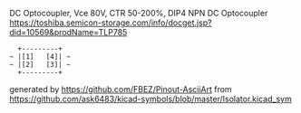 DC Optocoupler, Vce 80V, CTR 50-200%, DIP4
NPN DC Optocoupler
https://toshiba.semicon-storage.com/info/docget.jsp?did=10569&prodName=TLP785


	  +---------+
	~ |[1]   [4]| ~
	~ |[2]   [3]| ~
	  +---------+


generated by https://github.com/FBEZ/Pinout-AsciiArt from https://github.com/ask6483/kicad-symbols/blob/master/Isolator.kicad_sym